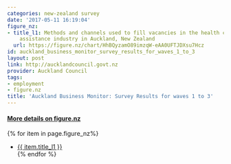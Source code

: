 ```yaml
---
categories: new-zealand survey
date: '2017-05-11 16:19:04'
figure_nz:
- title_l1: Methods and channels used to fill vacancies in the health care and social
    assistance industry in Auckland, New Zealand
  url: https://figure.nz/chart/HhBQyzamO89imzqW-eAA0UFTJDXsu7Hcz
id: auckland_business_monitor_survey_results_for_waves_1_to_3
layout: post
link: http://aucklandcouncil.govt.nz
provider: Auckland Council
tags:
- employment
- figure.nz
title: 'Auckland Business Monitor: Survey Results for waves 1 to 3'
---
```


<h4><u> More details on figure.nz</u></h4>
{% for item in page.figure_nz%}
<ul class="post-list">
    <li><a href="{{ item.url }}">{{ item.title_l1 }}</a></li>
{% endfor %}
</ul>